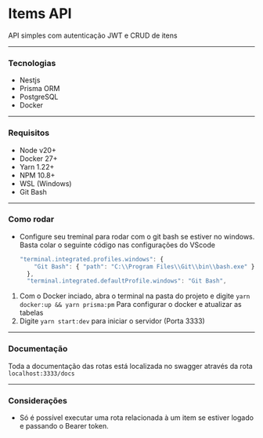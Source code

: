 # Items API

API simples com autenticação JWT e CRUD de itens

---

### Tecnologias

- Nestjs
- Prisma ORM
- PostgreSQL
- Docker

---

### Requisitos

- Node v20+
- Docker 27+
- Yarn 1.22+
- NPM 10.8+
- WSL (Windows)
- Git Bash

---

### Como rodar

- Configure seu treminal para rodar com o git bash se estiver no windows. Basta colar o seguinte código nas configurações do VScode
  ```jsx
  "terminal.integrated.profiles.windows": {
      "Git Bash": { "path": "C:\\Program Files\\Git\\bin\\bash.exe" }
    },
    "terminal.integrated.defaultProfile.windows": "Git Bash",
  ```

1. Com o Docker inciado, abra o terminal na pasta do projeto e digite `yarn docker:up && yarn prisma:pm` Para configurar o docker e atualizar as tabelas
2. Digite `yarn start:dev` para iniciar o servidor (Porta 3333)

---

### Documentação

Toda a documentação das rotas está localizada no swagger através da rota `localhost:3333/docs`

---

### Considerações

- Só é possível executar uma rota relacionada à um item se estiver logado e passando o Bearer token.
